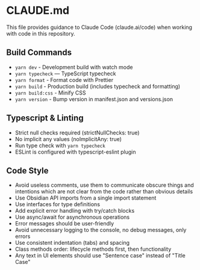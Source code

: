 # CLAUDE.md

This file provides guidance to Claude Code (claude.ai/code) when working with code in this repository.

## Build Commands

- `yarn dev` - Development build with watch mode
- `yarn typecheck` — TypeScript typecheck
- `yarn format` - Format code with Prettier
- `yarn build` - Production build (includes typecheck and formatting)
- `yarn build:css` - Minify CSS
- `yarn version` - Bump version in manifest.json and versions.json

## Typescript & Linting

- Strict null checks required (strictNullChecks: true)
- No implicit any values (noImplicitAny: true)
- Run type check with `yarn typecheck`
- ESLint is configured with typescript-eslint plugin

## Code Style

- Avoid useless comments, use them to communicate obscure things and intentions which are not clear from the code rather than obvious details
- Use Obsidian API imports from a single import statement
- Use interfaces for type definitions
- Add explicit error handling with try/catch blocks
- Use async/await for asynchronous operations
- Error messages should be user-friendly
- Avoid unnecessary logging to the console, no debug messages, only errors
- Use consistent indentation (tabs) and spacing
- Class methods order: lifecycle methods first, then functionality
- Any text in UI elements should use "Sentence case" instead of "Title Case"
